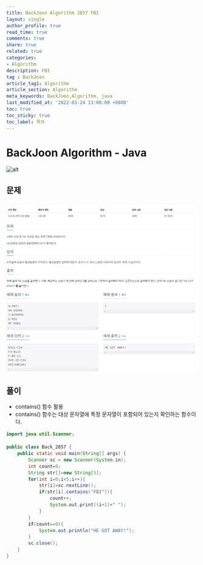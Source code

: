 ```yaml
---
title: BackJoon Algorithm 2857 FBI
layout: single
author_profile: true
read_time: true
comments: true
share: true
related: true
categories:
- Algorithm
description: FBI
tag : BackJoon
article_tag1: Algorithm
article_section: Algorithm
meta_keywords: BackJoon,Algorithm, java
last_modified_at: '2022-03-24 13:00:00 +0800'
toc: true
toc_sticky: true
toc_label: 목차
---
```


BackJoon Algorithm - Java
====================

![alt](https://d2gd6pc034wcta.cloudfront.net/images/logo@2x.png)

## 문제

![alt](/assets/images/post/Algorithm/2857.png)



## 풀이

* contains() 함수 활용 
* contains() 함수는 대상 문자열에 특정 문자열이 포함되어 있는지 확인하는 함수이다.


```java
import java.util.Scanner;

public class Back_2857 {
    public static void main(String[] args) {
        Scanner sc = new Scanner(System.in);
        int count=0;
        String str[]=new String[5];
        for(int i=0;i<5;i++){
            str[i]=sc.nextLine();
            if(str[i].contains("FBI")){
                count++;
                System.out.print((i+1)+" ");
            }
        }
        if(count==0){
            System.out.println("HE GOT AWAY!");
        }
        sc.close();
    }
}

```

